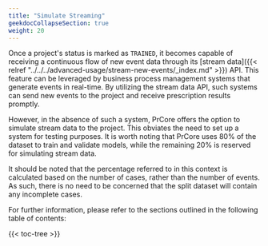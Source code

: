 ```yaml
---
title: "Simulate Streaming"
geekdocCollapseSection: true
weight: 20
---
```


Once a project's status is marked as `TRAINED`, it becomes capable of receiving a continuous flow of new event data through its [stream data]({{< relref "../../../advanced-usage/stream-new-events/_index.md" >}}) API. This feature can be leveraged by business process management systems that generate events in real-time. By utilizing the stream data API, such systems can send new events to the project and receive prescription results promptly.

However, in the absence of such a system, PrCore offers the option to simulate stream data to the project. This obviates the need to set up a system for testing purposes. It is worth noting that PrCore uses 80% of the dataset to train and validate models, while the remaining 20% is reserved for simulating stream data.

It should be noted that the percentage referred to in this context is calculated based on the number of cases, rather than the number of events. As such, there is no need to be concerned that the split dataset will contain any incomplete cases.

For further information, please refer to the sections outlined in the following table of contents:

{{< toc-tree >}}
